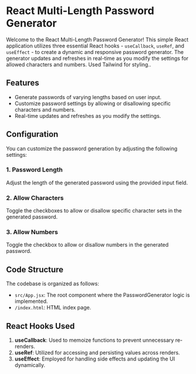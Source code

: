 # React Multi-Length Password Generator

Welcome to the React Multi-Length Password Generator! This simple React application utilizes three essential React hooks - `useCallback`, `useRef`, and `useEffect` - to create a dynamic and responsive password generator. The generator updates and refreshes in real-time as you modify the settings for allowed characters and numbers.
Used Tailwind for styling..
## Features
<!-- error -->
- Generate passwords of varying lengths based on user input.
- Customize password settings by allowing or disallowing specific characters and numbers.
- Real-time updates and refreshes as you modify the settings.


## Configuration

You can customize the password generation by adjusting the following settings:

### 1. Password Length

Adjust the length of the generated password using the provided input field.

### 2. Allow Characters

Toggle the checkboxes to allow or disallow specific character sets in the generated password.

### 3. Allow Numbers

Toggle the checkbox to allow or disallow numbers in the generated password.

## Code Structure

The codebase is organized as follows:

- `src/App.jsx`: The root component where the PasswordGenerator logic is implemented.
- `/index.html`: HTML index page.
## React Hooks Used

1. **useCallback**: Used to memoize functions to prevent unnecessary re-renders.
2. **useRef**: Utilized for accessing and persisting values across renders.
3. **useEffect**: Employed for handling side effects and updating the UI dynamically.
